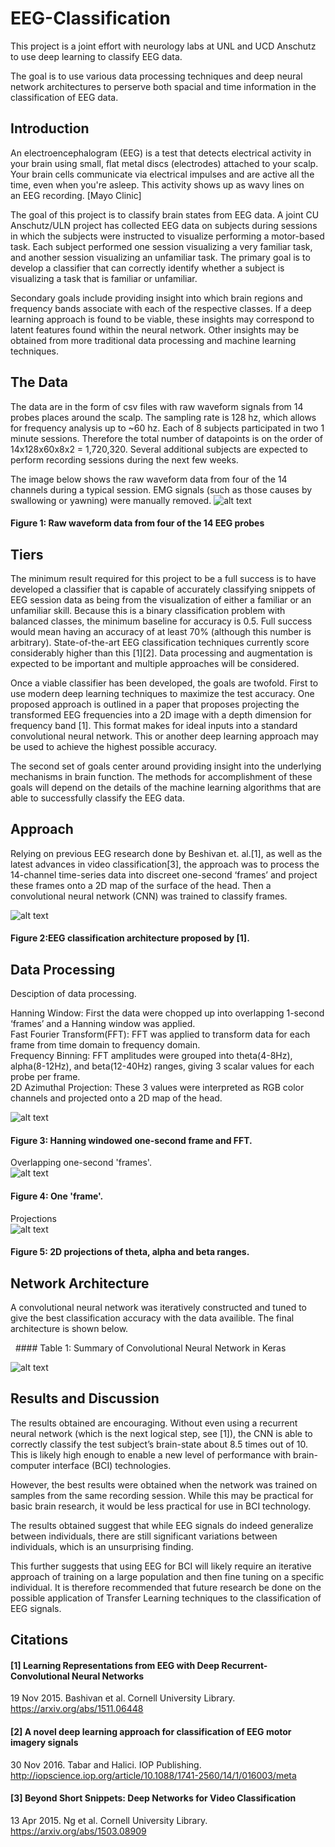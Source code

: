 [//]: # (Image References)

[image1]: ./Pictures/keras_summary.png "keras_summary"
[image2]: ./Pictures/eeg_learn_overview_architecture.png "eeg_learn_overview_architecture"
[image3]: ./Pictures/hanning.png "hanning"
[image4]: ./Pictures/one-second-wave-n-fft-2.png "one-second-wave-n-fft-2"
[image5]: ./Pictures/projections.png "projections"
[image6]: ./Pictures/four_channels.png "four_channels"


# EEG-Classification
This project is a joint effort with neurology labs at UNL and UCD Anschutz to use deep learning to classify EEG data.

The goal is to use various data processing techniques and deep neural network architectures to perserve both spacial and time information in the classification of EEG data. 



## Introduction 
An electroencephalogram (EEG) is a test that detects electrical activity in your brain using small, flat metal discs (electrodes) attached to your scalp. Your brain cells communicate via electrical impulses and are active all the time, even when you're asleep. This activity shows up as wavy lines on an EEG recording. [Mayo Clinic]  

The goal of this project is to classify brain states from EEG data. A joint CU Anschutz/ULN project has collected EEG data on subjects during sessions in which the subjects were instructed to visualize performing a motor-based task. Each subject performed one session visualizing a very familiar task, and another session visualizing an unfamiliar task. The primary goal is to develop a classifier that can correctly identify whether a subject is visualizing a task that is familiar or unfamiliar.   

Secondary goals include providing insight into which brain regions and frequency bands associate with each of the respective classes. If a deep learning approach is found to be viable, these insights may correspond to latent features found within the neural network. Other insights may be obtained from more traditional data processing and machine learning techniques.    


## The Data  
The data are in the form of csv files with raw waveform signals from 14 probes places around the scalp. The sampling rate is 128 hz, which allows for frequency analysis up to ~60 hz. Each of 8 subjects participated in two 1 minute sessions. Therefore the total number of datapoints is on the order of 14x128x60x8x2 = 1,720,320. Several additional subjects are expected to perform recording sessions during the next few weeks. 

The image below shows the raw waveform data from four of the 14 channels during a typical session. EMG signals (such as those causes by swallowing or yawning) were manually removed.
![alt text][image6]
   #### Figure 1: Raw waveform data from four of the 14 EEG probes

## Tiers
The minimum result required for this project to be a full success is to have developed a classifier that is capable of accurately classifying snippets of EEG session data as being from the visualization of either a familiar or an unfamiliar skill. Because this is a binary classification problem with balanced classes, the minimum baseline for accuracy is 0.5. Full success would mean having an accuracy of at least 70% (although this number is arbitrary). State-of-the-art EEG classification techniques currently score considerably higher than this [1][2]. Data processing and augmentation is expected to be important and multiple approaches will be considered.  

Once a viable classifier has been developed, the goals are twofold. First to use modern deep learning techniques to maximize the test accuracy. One proposed approach is outlined in a paper that proposes projecting the transformed EEG frequencies into a 2D image with a depth dimension for frequency band [1]. This format makes for ideal inputs into a standard convolutional neural network. This or another deep learning approach may be used to achieve the highest possible accuracy.    

The  second set of goals center around providing insight into the underlying mechanisms in brain function. The methods for accomplishment of these goals will depend on the details of the machine learning algorithms that are able to successfully classify the EEG data.   

## Approach
Relying on previous EEG research done by Beshivan et. al.[1], as well as the latest advances in video classification[3], the approach was to process the 14-channel time-series data into discreet one-second ‘frames’ and project these frames onto a 2D map of the surface of the head.  Then a convolutional neural network (CNN) was trained to classify frames.  

![alt text][image2]  
   #### Figure 2:EEG classification architecture proposed by [1].

## Data Processing  
Desciption of data processing.  

Hanning Window: First the data were chopped up into overlapping 1-second ‘frames’ and a Hanning window was applied.   
Fast Fourier Transform(FFT): FFT was applied to transform data for each frame from time domain to frequency domain.   
Frequency Binning: FFT amplitudes were grouped into theta(4-8Hz), alpha(8-12Hz), and beta(12-40Hz) ranges, giving 3 scalar values for each probe per frame.   
2D Azimuthal Projection: These 3 values were interpreted as RGB color channels and projected onto a 2D map of the head.  

![alt text][image3]
  ####  Figure 3: Hanning windowed one-second frame and FFT.  

Overlapping one-second 'frames'.  
![alt text][image4]
   #### Figure 4: One 'frame'.
    
    
Projections  
![alt text][image5]  
  ####  Figure 5: 2D projections of theta, alpha and beta ranges. 
    
    
## Network Architecture  
A convolutional neural network was iteratively constructed and tuned to give the best classification accuracy with the data availible. The final architecture is shown below.   

   #### Table 1: Summary of Convolutional Neural Network in Keras   
    
![alt text][image1]
    

## Results and Discussion
The results obtained are encouraging. Without even using a recurrent neural network (which is the next logical step, see [1]), the CNN is able to correctly classify the test subject’s brain-state about 8.5 times out of 10. This is likely high enough to enable a new level of performance with brain-computer interface (BCI) technologies.   

However, the best results were obtained when the network was trained on samples from the same recording session. While this may be practical for basic brain research, it would be less practical for use in BCI technology.   

The results obtained suggest that while EEG signals do indeed generalize between individuals, there are still significant variations between individuals, which is an unsurprising finding.   

This further suggests that using EEG for BCI will likely require an iterative approach of training on a large population and then fine tuning on a specific individual. It is therefore recommended that future research be done on the possible application of Transfer Learning techniques to the classification of EEG signals.   
## Citations

#### [1] Learning Representations from EEG with Deep Recurrent-Convolutional Neural Networks  ####
19 Nov 2015. Bashivan et al.  Cornell University Library.   
https://arxiv.org/abs/1511.06448


#### [2] A novel deep learning approach for classification of EEG motor imagery signals   ####
30 Nov 2016. Tabar and Halici. IOP Publishing.   
http://iopscience.iop.org/article/10.1088/1741-2560/14/1/016003/meta


#### [3] Beyond Short Snippets: Deep Networks for Video Classification
13 Apr 2015. Ng et al. Cornell University Library.  
https://arxiv.org/abs/1503.08909
